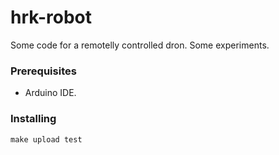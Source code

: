 # hrk-robot

Some code for a remotelly controlled dron. Some experiments.

### Prerequisites

* Arduino IDE.

### Installing

```
make upload test
```

